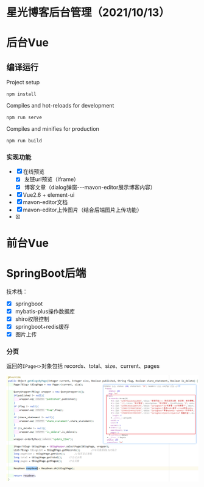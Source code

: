 # 星光博客后台管理（2021/10/13）

# 后台Vue

## 编译运行

Project setup

```
npm install
```

Compiles and hot-reloads for development

```
npm run serve
```

Compiles and minifies for production

```
npm run build
```

### 实现功能

- [x] 在线预览
    - [x] 友链url预览（iframe）
    - [x] 博客文章（dialog弹窗---mavon-editor展示博客内容）
- [x] Vue2.6 + element-ui
- [x] mavon-editor文档
- [x] mavon-editor上传图片（结合后端图片上传功能）
- [x] 

# 前台Vue



# SpringBoot后端

技术栈：

- [x] springboot
- [x] mybatis-plus操作数据库
- [x] shiro权限控制
- [x] springboot+redis缓存
- [x] 图片上传

### 分页

返回的`IPage<>`对象包括  records、total、size、current、pages 

![image-20211021201109218](typora-assets/image-20211021201109218.png)

